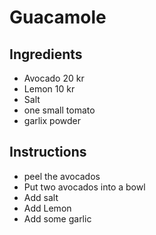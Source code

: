 # Guacamole
## Ingredients
* Avocado 20 kr
* Lemon 10 kr
* Salt
* one small tomato
* garlix powder
## Instructions
* peel the avocados
* Put two avocados into a bowl
* Add salt
* Add Lemon
* Add some garlic
